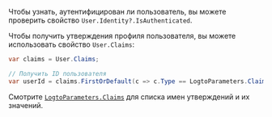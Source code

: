Чтобы узнать, аутентифицирован ли пользователь, вы можете проверить свойство `User.Identity?.IsAuthenticated`.

Чтобы получить утверждения профиля пользователя, вы можете использовать свойство `User.Claims`:

```csharp
var claims = User.Claims;

// Получить ID пользователя
var userId = claims.FirstOrDefault(c => c.Type == LogtoParameters.Claims.Subject)?.Value;
```

Смотрите [`LogtoParameters.Claims`](https://github.com/logto-io/csharp/blob/master/src/Logto.AspNetCore.Authentication/LogtoParameters.cs) для списка имен утверждений и их значений.
